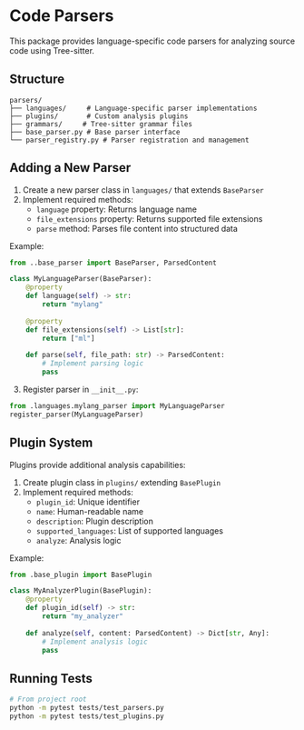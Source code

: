 # Code Parsers

This package provides language-specific code parsers for analyzing source code using Tree-sitter.

## Structure

```
parsers/
├── languages/     # Language-specific parser implementations
├── plugins/       # Custom analysis plugins
├── grammars/     # Tree-sitter grammar files
├── base_parser.py # Base parser interface
└── parser_registry.py # Parser registration and management
```

## Adding a New Parser

1. Create a new parser class in `languages/` that extends `BaseParser`
2. Implement required methods:
   - `language` property: Returns language name
   - `file_extensions` property: Returns supported file extensions
   - `parse` method: Parses file content into structured data

Example:
```python
from ..base_parser import BaseParser, ParsedContent

class MyLanguageParser(BaseParser):
    @property
    def language(self) -> str:
        return "mylang"
    
    @property
    def file_extensions(self) -> List[str]:
        return ["ml"]
    
    def parse(self, file_path: str) -> ParsedContent:
        # Implement parsing logic
        pass
```

3. Register parser in `__init__.py`:
```python
from .languages.mylang_parser import MyLanguageParser
register_parser(MyLanguageParser)
```

## Plugin System

Plugins provide additional analysis capabilities:

1. Create plugin class in `plugins/` extending `BasePlugin`
2. Implement required methods:
   - `plugin_id`: Unique identifier
   - `name`: Human-readable name
   - `description`: Plugin description
   - `supported_languages`: List of supported languages
   - `analyze`: Analysis logic

Example:
```python
from .base_plugin import BasePlugin

class MyAnalyzerPlugin(BasePlugin):
    @property
    def plugin_id(self) -> str:
        return "my_analyzer"
    
    def analyze(self, content: ParsedContent) -> Dict[str, Any]:
        # Implement analysis logic
        pass
```

## Running Tests

```bash
# From project root
python -m pytest tests/test_parsers.py
python -m pytest tests/test_plugins.py
```